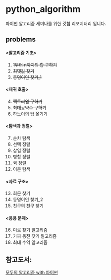 # python_algorithm
파이썬 알고리즘 세미나를 위한 깃헙 리포지터리 입니다.

## problems
#### <알고리즘 기초>
1. ~~1부터 n까지의 합 구하기~~
2. ~~최댓값 찾기~~
3. ~~동명이인 찾기_1~~

#### <재귀 호출>
4. ~~팩토리얼 구하기~~
5. ~~최대공약수 구하기~~
6. 하노이의 탑 옮기기

#### <탐색과 정렬>
7. 순차 탐색
8. 선택 정렬
9. 삽입 정렬
10. 병합 정렬
11. 퀵 정렬
12. 이분 탐색

#### <자료 구조>
13. 회문 찾기
14. 동명이인 찾기_2
15. 친구의 친구 찾기

#### <응용 문제>
16. 미로 찾기 알고리즘
17. 가짜 동전 찾기 알고리즘
18. 최대 수익 알고리즘

## 참고도서:
[모두의 알고리즘 with 파이썬](http://www.kyobobook.co.kr/product/detailViewKor.laf?ejkGb=KOR&barcode=9791160501728)

